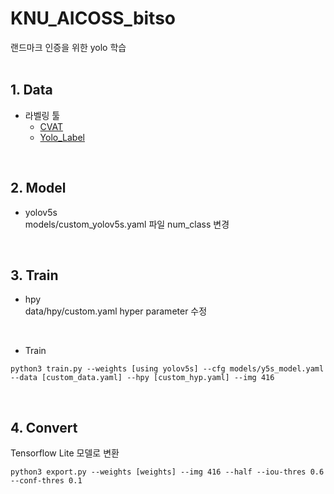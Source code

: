 # KNU_AICOSS_bitso

랜드마크 인증을 위한 yolo 학습
</br>
</br>

## 1. Data
- 라벨링 툴
    - [CVAT](https://github.com/opencv/cvat)
    - [Yolo_Label](https://github.com/developer0hye/Yolo_Label)

<br/>

## 2. Model
- yolov5s    
    models/custom_yolov5s.yaml 파일 num_class 변경

<br/>

## 3. Train
- hpy    
    data/hpy/custom.yaml hyper parameter 수정 

<br/>

- Train

```
python3 train.py --weights [using yolov5s] --cfg models/y5s_model.yaml --data [custom_data.yaml] --hpy [custom_hyp.yaml] --img 416
```

<br/>

## 4. Convert
Tensorflow Lite 모델로 변환
```
python3 export.py --weights [weights] --img 416 --half --iou-thres 0.6 --conf-thres 0.1
```